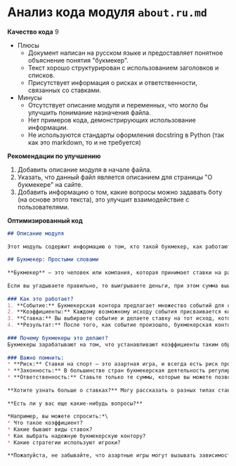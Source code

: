 # Анализ кода модуля `about.ru.md`

**Качество кода**
9
- Плюсы
    - Документ написан на русском языке и предоставляет понятное объяснение понятия "букмекер".
    - Текст хорошо структурирован с использованием заголовков и списков.
    - Присутствует информация о рисках и ответственности, связанных со ставками.
- Минусы
    - Отсутствует описание модуля и переменных, что могло бы улучшить понимание назначения файла.
    - Нет примеров кода, демонстрирующих использование информации.
    - Не используются стандарты оформления docstring в Python (так как это markdown, то и не требуется)

**Рекомендации по улучшению**

1.  Добавить описание модуля в начале файла.
2.  Указать, что данный файл является описанием для страницы "О букмекере" на сайте.
3.  Добавить информацию о том, какие вопросы можно задавать боту (на основе этого текста), это улучшит взаимодействие с пользователями.

**Оптимизированный код**

```markdown
## Описание модуля
    
Этот модуль содержит информацию о том, кто такой букмекер, как работают букмекерские конторы и какие риски связаны со ставками.
    
## Букмекер: Простыми словами
    
**Букмекер** – это человек или компания, которая принимает ставки на различные события, чаще всего на спортивные. По сути, они предлагают вам угадать, кто победит в матче, кто забьет гол или какой будет счет. 
    
Если вы угадываете правильно, то выигрываете деньги, при этом сумма выигрыша зависит от того, насколько маловероятным было ваше предсказание. Чем менее вероятно событие, тем выше коэффициент, который вам предлагают, и тем больше вы сможете выиграть, если угадаете.
    
### Как это работает?
1. **Событие:** Букмекерская контора предлагает множество событий для ставок: футбольные матчи, теннисные турниры, хоккейные лиги и многое другое.
2. **Коэффициенты:** Каждому возможному исходу события присваивается коэффициент. Чем выше коэффициент, тем менее вероятным считается исход.
3. **Ставка:** Вы выбираете событие и делаете ставку на тот исход, который, по вашему мнению, произойдет.
4. **Результат:** После того, как событие произошло, букмекерская контора подсчитывает выигрыши и выплачивает их тем, кто угадал.
    
### Почему букмекеры это делают?
Букмекеры зарабатывают на том, что устанавливают коэффициенты таким образом, чтобы в среднем выигрывать больше, чем проигрывать. Они анализируют множество данных, чтобы определить вероятность каждого исхода и предложить такие коэффициенты, которые принесут им прибыль.
    
### Важно помнить:
* **Риск:** Ставки на спорт – это азартная игра, и всегда есть риск проиграть.
* **Законность:** В большинстве стран букмекерская деятельность регулируется законом.
* **Ответственность:** Ставьте только те суммы, которые вы можете позволить себе потерять.
    
**Хотите узнать больше о ставках?** Могу рассказать о разных типах ставок, стратегиях и многом другом. 
    
**Есть ли у вас еще какие-нибудь вопросы?** 
    
*Например, вы можете спросить:*\
* Что такое коэффициент?
* Какие бывают виды ставок?
* Как выбрать надежную букмекерскую контору?
* Какие стратегии используют игроки?

**Пожалуйста, не забывайте, что азартные игры могут вызывать зависимость. Играйте ответственно!**
```